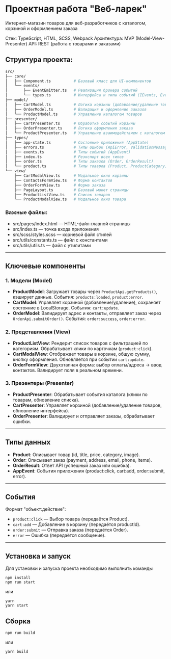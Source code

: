 # Проектная работа "Веб-ларек"

Интернет-магазин товаров для веб-разработчиков с каталогом, корзиной и оформлением заказа

Стек: TypeScript, HTML, SCSS, Webpack
Архитектура: MVP (Model-View-Presenter)
API: REST (работа с товарами и заказами)

## Структура проекта:

```bash
src/
├── core/
│   ├── Component.ts          # Базовый класс для UI-компонентов
│   └── events/
│       ├── EventEmitter.ts   # Реализация брокера событий
│       └── types.ts          # Интерфейсы и типы событий (IEvents, EventName)
├── model/
│   ├── CartModel.ts          # Логика корзины (добавление/удаление товаров)
│   ├── OrderModel.ts         # Валидация и оформление заказов
│   └── ProductModel.ts       # Управление каталогом товаров
├── presenter/
│   ├── CartPresenter.ts      # Обработка событий корзины
│   ├── OrderPresenter.ts     # Логика оформления заказа
│   └── ProductPresenter.ts   # Управление взаимодействием с каталогом
├── types/
│   ├── app-state.ts          # Состояние приложения (AppState)
│   ├── errors.ts             # Типы ошибок (ApiError, ValidationMessage)
│   ├── events.ts             # Типы событий (AppEvent)
│   ├── index.ts              # Реэкспорт всех типов
│   ├── order.ts              # Типы заказов (Order, OrderResult)
│   └── product.ts            # Типы товаров (Product, ProductCategory)
└── view/
    ├── CartModalView.ts      # Модальное окно корзины
    ├── ContactsFormView.ts   # Форма контактов
    ├── OrderFormView.ts      # Форма заказа
    ├── PageLayout.ts         # Базовый макет страницы
    ├── ProductListView.ts    # Список товаров
    └── ProductModalView.ts   # Модальное окно товара
```

### Важные файлы:

- src/pages/index.html — HTML-файл главной страницы
- src/index.ts — точка входа приложения
- src/scss/styles.scss — корневой файл стилей
- src/utils/constants.ts — файл с константами
- src/utils/utils.ts — файл с утилитами

---

## Ключевые компоненты

### 1. Модели (Model)

- **ProductModel**: Загружает товары через `ProductApi.getProducts()`, кэширует данные. События: `products:loaded`, `product:error`.
- **CartModel**: Управляет корзиной (добавление/удаление), сохраняет состояние в LocalStorage. События: `cart:update`.
- **OrderModel**: Валидирует адрес и контакты, отправляет заказ через `OrderApi.submitOrder()`. События: `order:success`, `order:error`.

### 2. Представления (View)

- **ProductListView**: Рендерит список товаров с фильтрацией по категориям. Обрабатывает клики по карточкам (`product:click`).
- **CartModalView**: Отображает товары в корзине, общую сумму, кнопку оформления. Обновляется при событии `cart:update`.
- **OrderFormView**: Двухэтапная форма: выбор оплаты/адреса → ввод контактов. Валидирует поля в реальном времени.

### 3. Презентеры (Presenter)

- **ProductPresenter**: Обрабатывает события каталога (клики по товарам, обновление списка).
- **CartPresenter**: Управляет корзиной (добавление/удаление товаров, обновление интерфейса).
- **OrderPresenter**: Валидирует и отправляет заказы, обрабатывает ошибки.

---

## Типы данных

- **Product**: Описывает товар (id, title, price, category, image).
- **Order**: Описывает заказ (payment, address, email, phone, items).
- **OrderResult**: Ответ API (успешный заказ или ошибка).
- **AppEvent**: События приложения (product:click, cart:add, order:submit, error).

---

## События

Формат "объект:действие":

- `product:click` — Выбор товара (передаётся Product).
- `cart:add` — Добавление в корзину (передаётся productId).
- `order:submit` — Отправка заказа (передаётся Order).
- `error` — Ошибка (передаётся сообщение).

---

## Установка и запуск

Для установки и запуска проекта необходимо выполнить команды

```
npm install
npm run start
```

или

```
yarn
yarn start
```

## Сборка

```
npm run build
```

или

```
yarn build
```
